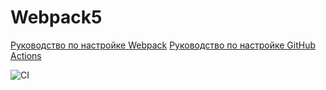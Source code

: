 # Webpack5

[Руководство по настройке Webpack](https://webpack.js.org/guides/)
[Руководство по настройке GitHub Actions](https://docs.github.com/en/actions/quickstart)

![CI](https://github.com/<Q1unt>/<https://github.com/Q1unt/env-js.git>/actions/workflows/web.yml/badge.svg)